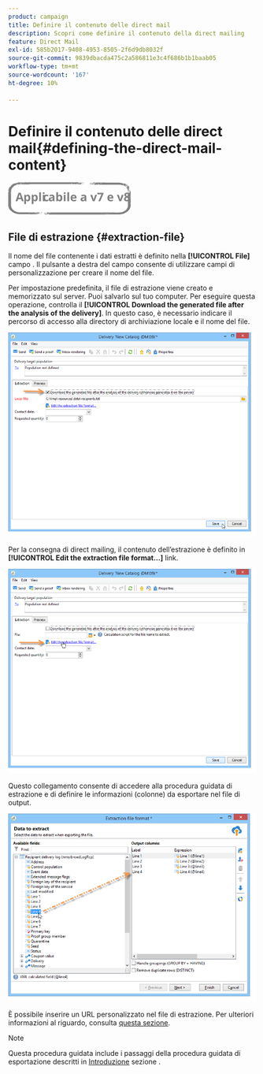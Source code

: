 ```yaml
---
product: campaign
title: Definire il contenuto delle direct mail
description: Scopri come definire il contenuto della direct mailing
feature: Direct Mail
exl-id: 585b2017-9408-4953-8505-2f6d9db8032f
source-git-commit: 9839dbacda475c2a586811e3c4f686b1b1baab05
workflow-type: tm+mt
source-wordcount: '167'
ht-degree: 10%

---
```


# Definire il contenuto delle direct mail{#defining-the-direct-mail-content}

![](../../assets/common.svg)

## File di estrazione {#extraction-file}

Il nome del file contenente i dati estratti è definito nella **[!UICONTROL File]** campo . Il pulsante a destra del campo consente di utilizzare campi di personalizzazione per creare il nome del file.

Per impostazione predefinita, il file di estrazione viene creato e memorizzato sul server. Puoi salvarlo sul tuo computer. Per eseguire questa operazione, controlla il **[!UICONTROL Download the generated file after the analysis of the delivery]**. In questo caso, è necessario indicare il percorso di accesso alla directory di archiviazione locale e il nome del file.

![](assets/s_ncs_user_mail_delivery_local_file.png)

Per la consegna di direct mailing, il contenuto dell’estrazione è definito in **[!UICONTROL Edit the extraction file format...]** link.

![](assets/s_ncs_user_mail_delivery_format_link.png)

Questo collegamento consente di accedere alla procedura guidata di estrazione e di definire le informazioni (colonne) da esportare nel file di output.

![](assets/s_ncs_user_mail_delivery_format_wz.png)

È possibile inserire un URL personalizzato nel file di estrazione. Per ulteriori informazioni al riguardo, consulta [questa sezione](../../web/using/publishing-a-web-form.md).

>[!NOTE]
>
>Questa procedura guidata include i passaggi della procedura guidata di esportazione descritti in [Introduzione](../../platform/using/executing-export-jobs.md) sezione .

